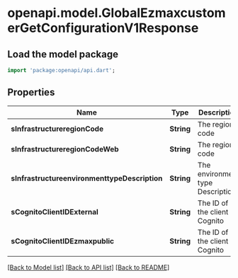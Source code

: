 # openapi.model.GlobalEzmaxcustomerGetConfigurationV1Response

## Load the model package
```dart
import 'package:openapi/api.dart';
```

## Properties
Name | Type | Description | Notes
------------ | ------------- | ------------- | -------------
**sInfrastructureregionCode** | **String** | The region code | 
**sInfrastructureregionCodeWeb** | **String** | The region code | 
**sInfrastructureenvironmenttypeDescription** | **String** | The environment type Description | 
**sCognitoClientIDExternal** | **String** | The ID of the client in Cognito | [optional] 
**sCognitoClientIDEzmaxpublic** | **String** | The ID of the client in Cognito | 

[[Back to Model list]](../README.md#documentation-for-models) [[Back to API list]](../README.md#documentation-for-api-endpoints) [[Back to README]](../README.md)


